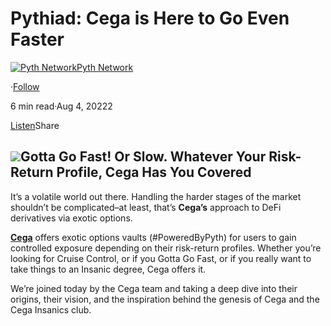 **Pythiad: Cega is Here to Go Even Faster**
===========================================

[![Pyth Network](https://miro.medium.com/v2/resize:fill:88:88/1*rdK3rHcWpkge6BRQRIwBjA.jpeg)](/?source=post_page-----ac48cac2c912--------------------------------)[Pyth Network](/?source=post_page-----ac48cac2c912--------------------------------)

·[Follow](https://medium.com/m/signin?actionUrl=https%3A%2F%2Fmedium.com%2F_%2Fsubscribe%2Fuser%2Ff55fccc0ad62&operation=register&redirect=https%3A%2F%2Fpythnetwork.medium.com%2Fpythiad-cega-is-here-to-go-even-faster-ac48cac2c912&user=Pyth+Network&userId=f55fccc0ad62&source=post_page-f55fccc0ad62----ac48cac2c912---------------------post_header-----------)

6 min read·Aug 4, 20222

[Listen](https://medium.com/m/signin?actionUrl=https%3A%2F%2Fmedium.com%2Fplans%3Fdimension%3Dpost_audio_button%26postId%3Dac48cac2c912&operation=register&redirect=https%3A%2F%2Fpythnetwork.medium.com%2Fpythiad-cega-is-here-to-go-even-faster-ac48cac2c912&source=-----ac48cac2c912---------------------post_audio_button-----------)Share

![](https://miro.medium.com/v2/resize:fit:1400/0*xGc6tCUVdSJf1oIR)**Gotta Go Fast! Or Slow. Whatever Your Risk-Return Profile, Cega Has You Covered**
-----------------------------------------------------------------------------------

It’s a volatile world out there. Handling the harder stages of the market shouldn’t be complicated–at least, that’s **Cega’s** approach to DeFi derivatives via exotic options.

[**Cega**](https://cega.fi) offers exotic options vaults (#PoweredByPyth) for users to gain controlled exposure depending on their risk-return profiles. Whether you’re looking for Cruise Control, or if you Gotta Go Fast, or if you really want to take things to an Insanic degree, Cega offers it.

We’re joined today by the Cega team and taking a deep dive into their origins, their vision, and the inspiration behind the genesis of Cega and the Cega Insanics club.

